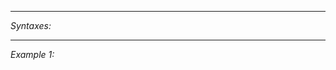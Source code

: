 


---
*Syntaxes:*

<!-- [] call `BIN_fnc_initAntennas` -->

---
*Example 1:*

<!-- 
```sqf
[] call BIN_fnc_initAntennas;
``` -->